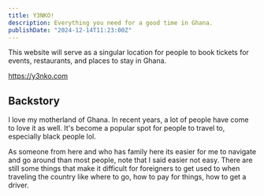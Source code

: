 ```yaml
---
title: Y3NKO!
description: Everything you need for a good time in Ghana.
publishDate: "2024-12-14T11:23:00Z"
---
```


This website will serve as a singular location for people to book tickets for
events, restaurants, and places to stay in Ghana. 

https://y3nko.com

## Backstory

I love my motherland of Ghana. In recent years, a lot of people have come to love it as well.
It's become a popular spot for people to travel to, especially black people lol. 

As someone from here and who has family here its easier for me to navigate and go around than most people,
note that I said easier not easy. There are still some things that make it difficult for foreigners to
get used to when traveling the country like where to go, how to pay for things, how to get a driver. 
